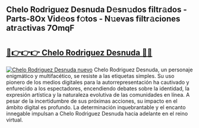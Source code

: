## Chelo Rodriguez Desnuda D𝚎sn𝚞dos filtr𝚊dos - Parts-8Ox Vid𝚎os f𝚘tos - N𝚞evas filtr𝚊ciones atr𝚊ctivas 7OmqF

# <h2><a href="http://mbamds.tromn.icu/?c=Chelo+Rodriguez+Desnuda">🔗👉👉👉 Chelo Rodriguez Desnuda 🔗🔗</a></h2>

[![Chelo Rodriguez Desnuda nuevo](https://i.imgur.com/pEAQMta.gif)](http://mbamds.tromn.icu/?c=Chelo+Rodriguez+Desnuda)
Chelo Rodriguez Desnuda, un personaje enigmático y multifacético, se resiste a las etiquetas simples. Su uso pionero de los medios digitales para la autorrepresentación ha cautivado y enfurecido a los espectadores, encendiendo debates sobre la identidad, la expresión artística y la naturaleza evolutiva de las comunidades en línea. A pesar de la incertidumbre de sus próximas acciones, su impacto en el ámbito digital es profundo. La determinación inquebrantable y el encanto innegable impulsan a Chelo Rodriguez Desnuda hacia adelante en el reino virtual.
